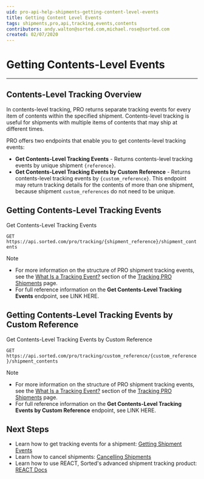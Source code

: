 ```yaml
---
uid: pro-api-help-shipments-getting-content-level-events
title: Getting Content Level Events
tags: shipments,pro,api,tracking,events,contents
contributors: andy.walton@sorted.com,michael.rose@sorted.com
created: 02/07/2020
---
```

# Getting Contents-Level Events 



---

## Contents-Level Tracking Overview

In contents-level tracking, PRO returns separate tracking events for every item of contents within the specified shipment. Contents-level tracking is useful for shipments with multiple items of contents that may ship at different times.

PRO offers two endpoints that enable you to get contents-level tracking events: 

* **Get Contents-Level Tracking Events** - Returns contents-level tracking events by unique shipment `{reference}`. 
* **Get Contents-Level Tracking Events by Custom Reference** - Returns contents-level tracking events by `{custom_reference}`. This endpoint may return tracking details for the contents of more than one shipment, because shipment `custom_references` do not need to be unique.

## Getting Contents-Level Tracking Events

Get Contents-Level Tracking Events

`GET https://api.sorted.com/pro/tracking/{shipment_reference}/shipment_contents`

> [!NOTE]
>
> * For more information on the structure of PRO shipment tracking events, see the [What Is a Tracking Event?](/pro/api/shipments/tracking_pro_shipments.html#what-is-a-tracking-event) section of the [Tracking PRO Shipments](/pro/api/shipments/tracking_pro_shipments.html) page.
> * For full reference information on the **Get Contents-Level Tracking Events** endpoint, see LINK HERE.

## Getting Contents-Level Tracking Events by Custom Reference

Get Contents-Level Tracking Events by Custom Reference

`GET https://api.sorted.com/pro/tracking/custom_reference/{custom_reference}/shipment_contents`

> [!NOTE]
>
> * For more information on the structure of PRO shipment tracking events, see the [What Is a Tracking Event?](/pro/api/shipments/tracking_pro_shipments.html#what-is-a-tracking-event) section of the [Tracking PRO Shipments](/pro/api/shipments/tracking_pro_shipments.html) page.
> * For full reference information on the **Get Contents-Level Tracking Events by Custom Reference** endpoint, see LINK HERE.

## Next Steps

* Learn how to get tracking events for a shipment: [Getting Shipment Events](/pro/api/shipments/getting_shipment_events.html)
* Learn how to cancel shipments: [Cancelling Shipments](/pro/api/shipments/cancelling_shipments.html)
* Learn how to use REACT, Sorted's advanced shipment tracking product: [REACT Docs](/react/index.html?v2)
